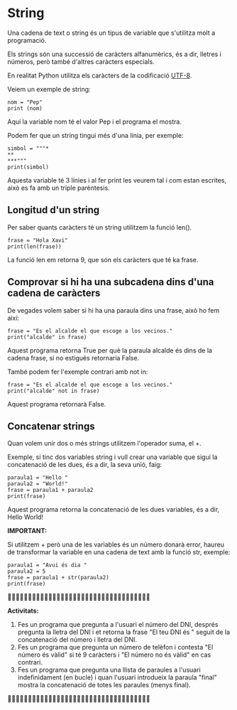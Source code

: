 # String

Una cadena de text o string és un tipus de variable que s'utilitza molt a programació.

Els strings són una successió de caràcters alfanumèrics, és a dir, lletres i números, però també d'altres caràcters especials.

En realitat Python utilitza els caràcters de la codificació [UTF-8](https://www.fileformat.info/info/charset/UTF-8/list.htm?start=1024).

Veiem un exemple de string:

```
nom = "Pep"
print (nom)
```

Aquí la variable nom té el valor Pep i el programa el mostra.

Podem fer que un string tingui més d'una línia, per exemple:

```
simbol = """*
**
***"""
print(simbol)
```

Aquesta variable té 3 línies i al fer print les veurem tal i com estan escrites, això es fa amb un triple parèntesis.

## Longitud d'un string

Per saber quants caràcters té un string utilitzem la funció len().

```
frase = "Hola Xavi"
print(len(frase))
```

La funció len em retorna 9, que són els caràcters que té ka frase.

## Comprovar si hi ha una subcadena dins d'una cadena de caràcters

De vegades volem saber si hi ha una paraula dins una frase, això ho fem així:

```
frase = "Es el alcalde el que escoge a los vecinos."
print("alcalde" in frase)
```

Aquest programa retorna True per què la paraula alcalde és dins de la cadena frase, si no estigués retornaria False.

També podem fer l'exemple contrari amb not in:

```
frase = "Es el alcalde el que escoge a los vecinos."
print("alcalde" not in frase)
```

Aquest programa retornarà False.

## Concatenar strings

Quan volem unir dos o més strings utilitzem l'operador suma, el +.

Exemple, si tinc dos variables string i vull crear una variable que sigui la concatenació de les dues, és a dir, la seva unió, faig:

```
paraula1 = "Hello "
paraula2 = "World!"
frase = paraula1 + paraula2
print(frase)
```

Aquest programa retorna la concatenació de les dues variables, és a dir, Hello World!

**IMPORTANT:** 

Si utilitzem + però una de les variables és un número donarà error, haureu de transformar la variable en una cadena de text amb la funció str, exemple:

```
paraula1 = "Avui és dia "
paraula2 = 5
frase = paraula1 + str(paraula2)
print(frase)
```


🔎🔎🔎🔎🔎🔎🔎🔎🔎🔎🔎🔎🔎🔎🔎🔎🔎🔎🔎🔎🔎🔎🔎🔎🔎🔎🔎🔎🔎🔎🔎🔎🔎🔎🔎

**Activitats:**

1. Fes un programa que pregunta a l'usuari el número del DNI, després pregunta la lletra del DNI i et retorna la frase "El teu DNI és " seguit de la concatenació del número i lletra del DNI.
2. Fes un programa que pregunta un número de telèfon i contesta "El número és vàlid" si té 9 caràcters i "El número no és vàlid" en cas contrari.
3. Fes un programa que pregunta una llista de paraules a l'usuari indefinidament (en bucle) i quan l'usuari introdueix la paraula "final" mostra la concatenació de totes les paraules (menys final).



🔎🔎🔎🔎🔎🔎🔎🔎🔎🔎🔎🔎🔎🔎🔎🔎🔎🔎🔎🔎🔎🔎🔎🔎🔎🔎🔎🔎🔎🔎🔎🔎🔎🔎🔎



